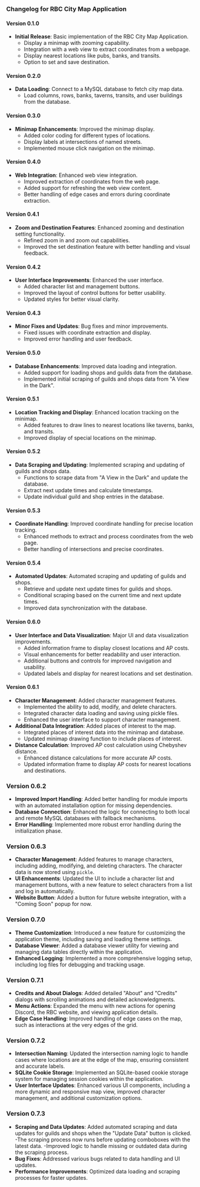 ### Changelog for RBC City Map Application

#### Version 0.1.0
- **Initial Release**: Basic implementation of the RBC City Map Application.
  - Display a minimap with zooming capability.
  - Integration with a web view to extract coordinates from a webpage.
  - Display nearest locations like pubs, banks, and transits.
  - Option to set and save destination.

#### Version 0.2.0
- **Data Loading**: Connect to a MySQL database to fetch city map data.
  - Load columns, rows, banks, taverns, transits, and user buildings from the database.

#### Version 0.3.0
- **Minimap Enhancements**: Improved the minimap display.
  - Added color coding for different types of locations.
  - Display labels at intersections of named streets.
  - Implemented mouse click navigation on the minimap.

#### Version 0.4.0
- **Web Integration**: Enhanced web view integration.
  - Improved extraction of coordinates from the web page.
  - Added support for refreshing the web view content.
  - Better handling of edge cases and errors during coordinate extraction.

#### Version 0.4.1
- **Zoom and Destination Features**: Enhanced zooming and destination setting functionality.
  - Refined zoom in and zoom out capabilities.
  - Improved the set destination feature with better handling and visual feedback.

#### Version 0.4.2
- **User Interface Improvements**: Enhanced the user interface.
  - Added character list and management buttons.
  - Improved the layout of control buttons for better usability.
  - Updated styles for better visual clarity.

#### Version 0.4.3
- **Minor Fixes and Updates**: Bug fixes and minor improvements.
  - Fixed issues with coordinate extraction and display.
  - Improved error handling and user feedback.

#### Version 0.5.0
- **Database Enhancements**: Improved data loading and integration.
  - Added support for loading shops and guilds data from the database.
  - Implemented initial scraping of guilds and shops data from "A View in the Dark".

#### Version 0.5.1
- **Location Tracking and Display**: Enhanced location tracking on the minimap.
  - Added features to draw lines to nearest locations like taverns, banks, and transits.
  - Improved display of special locations on the minimap.

#### Version 0.5.2
- **Data Scraping and Updating**: Implemented scraping and updating of guilds and shops data.
  - Functions to scrape data from "A View in the Dark" and update the database.
  - Extract next update times and calculate timestamps.
  - Update individual guild and shop entries in the database.

#### Version 0.5.3
- **Coordinate Handling**: Improved coordinate handling for precise location tracking.
  - Enhanced methods to extract and process coordinates from the web page.
  - Better handling of intersections and precise coordinates.

#### Version 0.5.4
- **Automated Updates**: Automated scraping and updating of guilds and shops.
  - Retrieve and update next update times for guilds and shops.
  - Conditional scraping based on the current time and next update times.
  - Improved data synchronization with the database.

#### Version 0.6.0
- **User Interface and Data Visualization**: Major UI and data visualization improvements.
  - Added information frame to display closest locations and AP costs.
  - Visual enhancements for better readability and user interaction.
  - Additional buttons and controls for improved navigation and usability.
  - Updated labels and display for nearest locations and set destination.

#### Version 0.6.1
- **Character Management**: Added character management features.
  - Implemented the ability to add, modify, and delete characters.
  - Integrated character data loading and saving using pickle files.
  - Enhanced the user interface to support character management.
- **Additional Data Integration**: Added places of interest to the map.
  - Integrated places of interest data into the minimap and database.
  - Updated minimap drawing function to include places of interest.
- **Distance Calculation**: Improved AP cost calculation using Chebyshev distance.
  - Enhanced distance calculations for more accurate AP costs.
  - Updated information frame to display AP costs for nearest locations and destinations.

### Version 0.6.2
- **Improved Import Handling**: Added better handling for module imports with an automated installation option for missing dependencies.
- **Database Connection**: Enhanced the logic for connecting to both local and remote MySQL databases with fallback mechanisms.
- **Error Handling**: Implemented more robust error handling during the initialization phase.

### Version 0.6.3
- **Character Management**: Added features to manage characters, including adding, modifying, and deleting characters. The character data is now stored using `pickle`.
- **UI Enhancements**: Updated the UI to include a character list and management buttons, with a new feature to select characters from a list and log in automatically.
- **Website Button**: Added a button for future website integration, with a "Coming Soon" popup for now.

### Version 0.7.0
- **Theme Customization**: Introduced a new feature for customizing the application theme, including saving and loading theme settings.
- **Database Viewer**: Added a database viewer utility for viewing and managing data tables directly within the application.
- **Enhanced Logging**: Implemented a more comprehensive logging setup, including log files for debugging and tracking usage.

### Version 0.7.1
- **Credits and About Dialogs**: Added detailed "About" and "Credits" dialogs with scrolling animations and detailed acknowledgments.
- **Menu Actions**: Expanded the menu with new actions for opening Discord, the RBC website, and viewing application details.
- **Edge Case Handling**: Improved handling of edge cases on the map, such as interactions at the very edges of the grid.

### Version 0.7.2
- **Intersection Naming**: Updated the intersection naming logic to handle cases where locations are at the edge of the map, ensuring consistent and accurate labels.
- **SQLite Cookie Storage**: Implemented an SQLite-based cookie storage system for managing session cookies within the application.
- **User Interface Updates**: Enhanced various UI components, including a more dynamic and responsive map view, improved character management, and additional customization options.

### Version 0.7.3
- **Scraping and Data Updates**: Added automated scraping and data updates for guilds and shops when the "Update Data" button is clicked.
	-The scraping process now runs before updating comboboxes with the latest data.
	-Improved logic to handle missing or outdated data during the scraping process.
-	**Bug Fixes**: Addressed various bugs related to data handling and UI updates.
- **Performance Improvements**: Optimized data loading and scraping processes for faster updates.